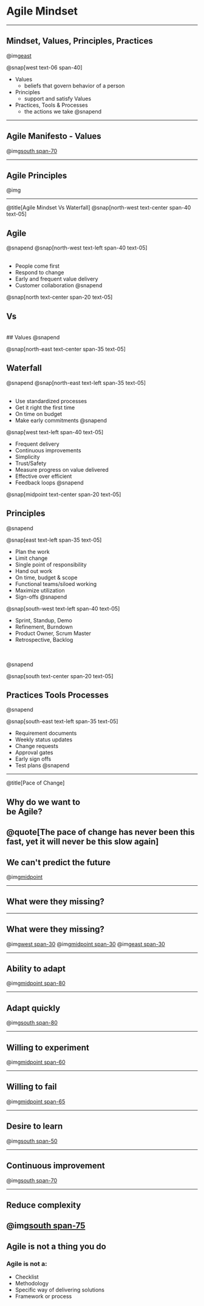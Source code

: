 
# Agile Mindset
---
## Mindset, Values, Principles, Practices
@img[east](assets/img/agile-mindset.jpg)

@snap[west text-06 span-40]
- Values
   - beliefs that govern behavior of a person
- Principles
   - support and satisfy Values
- Practices, Tools & Processes
   - the actions we take
@snapend
---
## Agile Manifesto - Values
@img[south span-70](assets/img/agile-manifesto.png)

---
## Agile Principles
@img[](assets/img/agile-principles.png)

---
@title[Agile Mindset Vs Waterfall]
@snap[north-west text-center span-40 text-05]
## Agile
@snapend
@snap[north-west text-left span-40 text-05]
<br>
<br>
- People come first
- Respond to change
- Early and frequent value delivery
- Customer collaboration
@snapend

@snap[north text-center span-20 text-05]
## Vs
<br>
## Values
@snapend

@snap[north-east text-center span-35 text-05]
## Waterfall
@snapend
@snap[north-east text-left span-35 text-05]
<br>
<br>
- Use standardized processes
- Get it right the first time
- On time on budget
- Make early commitments
@snapend

@snap[west text-left span-40 text-05]
- Frequent delivery
- Continuous improvements
- Simplicity
- Trust/Safety
- Measure progress on value delivered
- Effective over efficient
- Feedback loops
@snapend

@snap[midpoint text-center span-20 text-05]
## Principles
@snapend

@snap[east text-left span-35 text-05]
- Plan the work
- Limit change
- Single point of responsibility
- Hand out work
- On time, budget & scope
- Functional teams/siloed working
- Maximize utilization
- Sign-offs
@snapend

@snap[south-west text-left span-40 text-05]
- Sprint, Standup, Demo
- Refinement, Burndown
- Product Owner, Scrum Master
- Retrospective, Backlog
<br>
<br>
@snapend

@snap[south text-center span-20 text-05]
## Practices Tools Processes
@snapend

@snap[south-east text-left span-35 text-05]
- Requirement documents
- Weekly status updates
- Change requests
- Approval gates
- Early sign offs
- Test plans
@snapend

---
@title[Pace of Change]
## Why do we want to<br> be Agile?
@quote[The pace of change has never been this fast, yet it will never be this slow again]
---
## We can't predict the future
@img[midpoint](assets/img/mind-reader.png)

---
## What were they missing?
---
## What were they missing?
@img[west span-30](assets/img/blockbuster.png)
@img[midpoint span-30](assets/img/kodak.jpg)
@img[east span-30](assets/img/toysrus.png)

---
## Ability to adapt
@img[midpoint span-80](assets/img/adaptability.png)

---
## Adapt quickly
@img[south span-80](assets/img/limit-wip.png)

---
## Willing to experiment
@img[midpoint span-60](assets/img/experiment.png)

---
## Willing to fail
@img[midpoint span-65](assets/img/fail.png)

---
## Desire to learn
@img[south span-50](assets/img/brain.jpg)

---
## Continuous improvement
@img[south span-70](assets/img/make-time.png)

---
## Reduce complexity
@img[south span-75](assets/img/ham.png)
---
## Agile is not a thing you do
### Agile is **not** a:
- Checklist
- Methodology
- Specific way of delivering solutions
- Framework or process
